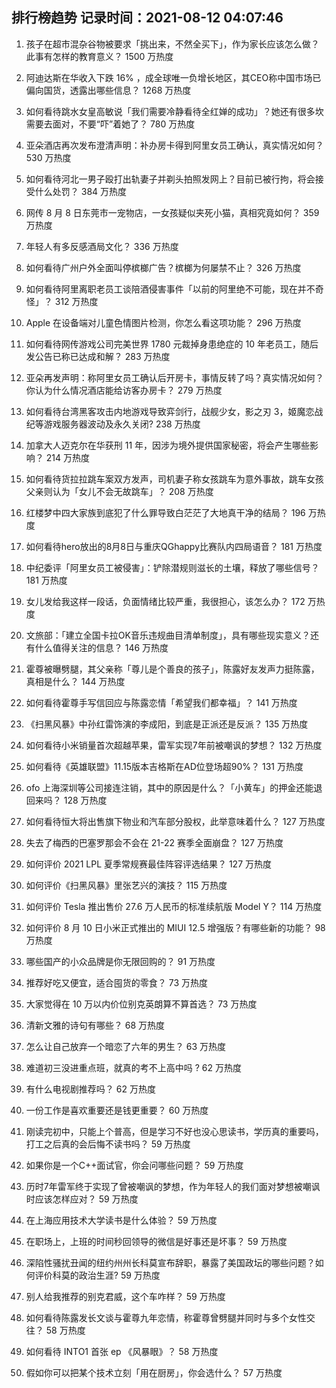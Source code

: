 
## 排行榜趋势 记录时间：2021-08-12 04:07:46
  
  1. 孩子在超市混杂谷物被要求「挑出来，不然全买下」，作为家长应该怎么做？此事有怎样的教育意义？ 1500 万热度
    
  2. 阿迪达斯在华收入下跌 16% ，成全球唯一负增长地区，其CEO称中国市场已偏向国货，透露出哪些信息？ 1268 万热度
    
  3. 如何看待跳水女皇高敏说「我们需要冷静看待全红婵的成功」？她还有很多坎需要去面对，不要“吓”着她了？ 780 万热度
    
  4. 亚朵酒店再次发布澄清声明：补办房卡得到阿里女员工确认，真实情况如何？ 530 万热度
    
  5. 如何看待河北一男子殴打出轨妻子并剃头拍照发网上？目前已被行拘，将会接受什么处罚？ 384 万热度
    
  6. 网传 8 月 8 日东莞市一宠物店，一女孩疑似夹死小猫，真相究竟如何？ 359 万热度
    
  7. 年轻人有多反感酒局文化？ 336 万热度
    
  8. 如何看待广州户外全面叫停槟榔广告？槟榔为何屡禁不止？ 326 万热度
    
  9. 如何看待阿里离职老员工谈陪酒侵害事件「以前的阿里绝不可能，现在并不奇怪」？ 312 万热度
    
  10. Apple 在设备端对儿童色情图片检测，你怎么看这项功能？ 296 万热度
    
  11. 如何看待网传游戏公司完美世界 1780 元裁掉身患绝症的 10 年老员工，随后发公告已称已达成和解？ 283 万热度
    
  12. 亚朵再发声明：称阿里女员工确认后开房卡，事情反转了吗？真实情况如何？你认为什么情况酒店能给访客办房卡？ 279 万热度
    
  13. 如何看待台湾黑客攻击内地游戏导致弈剑行，战舰少女，影之刃 3，姬魔恋战纪等游戏服务器波动及永久关闭? 238 万热度
    
  14. 加拿大人迈克尔在华获刑 11 年，因涉为境外提供国家秘密，将会产生哪些影响？ 214 万热度
    
  15. 如何看待货拉拉跳车案双方发声，司机妻子称女孩跳车为意外事故，跳车女孩父亲则认为「女儿不会无故跳车」？ 208 万热度
    
  16. 红楼梦中四大家族到底犯了什么罪导致白茫茫了大地真干净的结局？ 196 万热度
    
  17. 如何看待hero放出的8月8日与重庆QGhappy比赛队内四局语音？ 181 万热度
    
  18. 中纪委评「阿里女员工被侵害」：铲除潜规则滋长的土壤，释放了哪些信号？ 181 万热度
    
  19. 女儿发给我这样一段话，负面情绪比较严重，我很担心，该怎么办？ 172 万热度
    
  20. 文旅部：「建立全国卡拉OK音乐违规曲目清单制度」，具有哪些现实意义？还有什么值得关注的信息？ 146 万热度
    
  21. 霍尊被曝劈腿，其父亲称「尊儿是个善良的孩子」，陈露好友发声力挺陈露，真相是什么？ 144 万热度
    
  22. 如何看待霍尊手写信回应与陈露恋情「希望我们都幸福」？ 141 万热度
    
  23. 《扫黑风暴》中孙红雷饰演的李成阳，到底是正派还是反派？ 135 万热度
    
  24. 如何看待小米销量首次超越苹果，雷军实现7年前被嘲讽的梦想？ 132 万热度
    
  25. 如何看待《英雄联盟》11.15版本吉格斯在AD位登场超90%？ 131 万热度
    
  26. ofo 上海深圳等公司接连注销，其中的原因是什么？「小黄车」的押金还能退回来吗？ 128 万热度
    
  27. 如何看待恒大将出售旗下物业和汽车部分股权，此举意味着什么？ 127 万热度
    
  28. 失去了梅西的巴塞罗那会不会在 21-22 赛季全面崩盘？ 127 万热度
    
  29. 如何评价 2021 LPL 夏季常规赛最佳阵容评选结果？ 127 万热度
    
  30. 如何评价《扫黑风暴》里张艺兴的演技？ 115 万热度
    
  31. 如何评价 Tesla 推出售价 27.6 万人民币的标准续航版 Model Y？ 114 万热度
    
  32. 如何评价 8 月 10 日小米正式推出的 MIUI 12.5 增强版？有哪些新的功能？ 98 万热度
    
  33. 哪些国产的小众品牌是你无限回购的？ 91 万热度
    
  34. 推荐好吃又便宜，适合囤货的零食？ 73 万热度
    
  35. 大家觉得在 10 万以内价位别克英朗算不算首选？ 73 万热度
    
  36. 清新文雅的诗句有哪些？ 68 万热度
    
  37. 怎么让自己放弃一个暗恋了六年的男生？ 63 万热度
    
  38. 难道初三没进重点班，就真的考不上高中吗 ? 62 万热度
    
  39. 有什么电视剧推荐吗？ 62 万热度
    
  40. 一份工作是喜欢重要还是钱更重要？ 60 万热度
    
  41. 刚读完初中，只能上个普高，但是学习不好也没心思读书，学历真的重要吗，打工之后真的会后悔不读书吗？ 59 万热度
    
  42. 如果你是一个C++面试官，你会问哪些问题？ 59 万热度
    
  43. 历时7年雷军终于实现了曾被嘲讽的梦想，作为年轻人的我们面对梦想被嘲讽时应该怎样应对？ 59 万热度
    
  44. 在上海应用技术大学读书是什么体验？ 59 万热度
    
  45. 在职场上，上班的时间秒回领导的微信是好事还是坏事？ 59 万热度
    
  46. 深陷性骚扰丑闻的纽约州州长科莫宣布辞职，暴露了美国政坛的哪些问题？如何评价科莫的政治生涯? 59 万热度
    
  47. 别人给我推荐的别克君威，这个车咋样？ 59 万热度
    
  48. 如何看待陈露发长文谈与霍尊九年恋情，称霍尊曾劈腿并同时与多个女性交往？ 58 万热度
    
  49. 如何看待 INTO1 首张 ep 《风暴眼》？ 58 万热度
    
  50. 假如你可以把某个技术立刻「用在厨房」，你会选什么？ 57 万热度
    